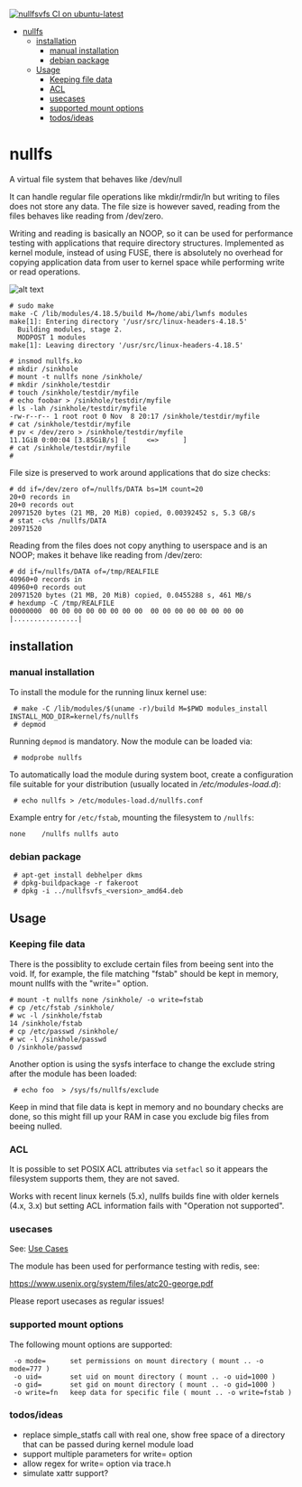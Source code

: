 [![nullfsvfs CI on ubuntu-latest](https://github.com/abbbi/nullfsvfs/actions/workflows/ci-ubuntu-latest.yml/badge.svg?branch=master)](https://github.com/abbbi/nullfsvfs/actions/workflows/ci-ubuntu-latest.yml)

<!-- START doctoc generated TOC please keep comment here to allow auto update -->
<!-- DON'T EDIT THIS SECTION, INSTEAD RE-RUN doctoc TO UPDATE -->

- [nullfs](#nullfs)
  - [installation](#installation)
    - [manual installation](#manual-installation)
    - [debian package](#debian-package)
  - [Usage](#usage)
    - [Keeping file data](#keeping-file-data)
    - [ACL](#acl)
    - [usecases](#usecases)
    - [supported mount options](#supported-mount-options)
    - [todos/ideas](#todosideas)

<!-- END doctoc generated TOC please keep comment here to allow auto update -->

# nullfs
A virtual file system that behaves like /dev/null

It can handle regular file operations like mkdir/rmdir/ln but writing to files
does not store any data. The file size is however saved, reading from the
files behaves like reading from /dev/zero.

Writing and reading is basically an NOOP, so it can be used for performance
testing with applications that require directory structures.  Implemented as
kernel module, instead of using FUSE, there is absolutely no overhead for
copying application data from user to kernel space while performing write or
read operations.

![alt text](https://github.com/abbbi/nullfsvfs/raw/master/nullfs.jpg)

```
# sudo make
make -C /lib/modules/4.18.5/build M=/home/abi/lwnfs modules
make[1]: Entering directory '/usr/src/linux-headers-4.18.5'
  Building modules, stage 2.
  MODPOST 1 modules
make[1]: Leaving directory '/usr/src/linux-headers-4.18.5'

# insmod nullfs.ko 
# mkdir /sinkhole
# mount -t nullfs none /sinkhole/
# mkdir /sinkhole/testdir
# touch /sinkhole/testdir/myfile
# echo foobar > /sinkhole/testdir/myfile
# ls -lah /sinkhole/testdir/myfile
-rw-r--r-- 1 root root 0 Nov  8 20:17 /sinkhole/testdir/myfile
# cat /sinkhole/testdir/myfile
# pv < /dev/zero > /sinkhole/testdir/myfile
11.1GiB 0:00:04 [3.85GiB/s] [     <=>      ] 
# cat /sinkhole/testdir/myfile
# 
```

File size is preserved to work around applications that do size checks:

```
# dd if=/dev/zero of=/nullfs/DATA bs=1M count=20
20+0 records in
20+0 records out
20971520 bytes (21 MB, 20 MiB) copied, 0.00392452 s, 5.3 GB/s
# stat -c%s /nullfs/DATA
20971520
```

Reading from the files does not copy anything to userspace and is an NOOP;
makes it behave like reading from /dev/zero:

```
# dd if=/nullfs/DATA of=/tmp/REALFILE
40960+0 records in
40960+0 records out
20971520 bytes (21 MB, 20 MiB) copied, 0.0455288 s, 461 MB/s
# hexdump -C /tmp/REALFILE
00000000  00 00 00 00 00 00 00 00  00 00 00 00 00 00 00 00  |................|
```


## installation

### manual installation

To install the module for the running linux kernel use:

```
 # make -C /lib/modules/$(uname -r)/build M=$PWD modules_install INSTALL_MOD_DIR=kernel/fs/nullfs
 # depmod
```

Running `depmod` is mandatory. Now the module can be loaded via:

```
 # modprobe nullfs
``` 

To automatically load the module during system boot, create a configuration
file suitable for your distribution (usually located in */etc/modules-load.d*):

```
 # echo nullfs > /etc/modules-load.d/nullfs.conf
```

Example entry for `/etc/fstab`, mounting the filesystem to `/nullfs`:


```
none    /nullfs nullfs auto
```

### debian package

```
 # apt-get install debhelper dkms
 # dpkg-buildpackage -r fakeroot
 # dpkg -i ../nullfsvfs_<version>_amd64.deb
```

## Usage
### Keeping file data

There is the possiblity to exclude certain files from beeing sent into the
void.  If, for example, the file matching "fstab" should be kept in memory,
mount nullfs with the "write=" option.

```
# mount -t nullfs none /sinkhole/ -o write=fstab
# cp /etc/fstab /sinkhole/
# wc -l /sinkhole/fstab 
14 /sinkhole/fstab
# cp /etc/passwd /sinkhole/
# wc -l /sinkhole/passwd 
0 /sinkhole/passwd
```

Another option is using the sysfs interface to change the exclude string
after the module has been loaded:

```
 # echo foo  > /sys/fs/nullfs/exclude
```

Keep in mind that file data is kept in memory and no boundary checks are done,
so this might fill up your RAM in case you exclude big files from beeing
nulled.

### ACL

It is possible to set POSIX ACL attributes via `setfacl` so it appears the
filesystem supports them, they are not saved.

Works with recent linux kernels (5.x), nullfs builds fine with older kernels
(4.x, 3.x) but setting ACL information fails with "Operation not supported".

### usecases

See: [Use Cases ](https://github.com/abbbi/nullfsvfs/labels/Usecase)

The module has been used for performance testing with redis, see:

 https://www.usenix.org/system/files/atc20-george.pdf

Please report usecases as regular issues!

### supported mount options

The following mount options are supported:
```
 -o mode=      set permissions on mount directory ( mount .. -o mode=777 )
 -o uid=       set uid on mount directory ( mount .. -o uid=1000 )
 -o gid=       set gid on mount directory ( mount .. -o gid=1000 )
 -o write=fn   keep data for specific file ( mount .. -o write=fstab )
```

### todos/ideas

* replace simple_statfs call with real one, show free space of a directory that
  can be passed during kernel module load
* support multiple parameters for write= option
* allow regex for write= option via trace.h
* simulate xattr support?
